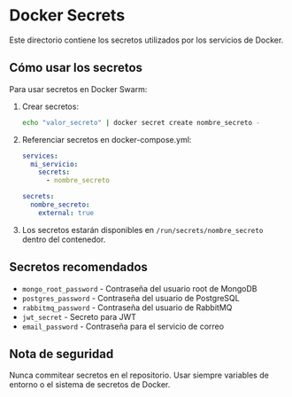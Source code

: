 # Docker Secrets

Este directorio contiene los secretos utilizados por los servicios de Docker.

## Cómo usar los secretos

Para usar secretos en Docker Swarm:

1. Crear secretos:
   ```bash
   echo "valor_secreto" | docker secret create nombre_secreto -
   ```

2. Referenciar secretos en docker-compose.yml:
   ```yaml
   services:
     mi_servicio:
       secrets:
         - nombre_secreto
   
   secrets:
     nombre_secreto:
       external: true
   ```

3. Los secretos estarán disponibles en `/run/secrets/nombre_secreto` dentro del contenedor.

## Secretos recomendados

- `mongo_root_password` - Contraseña del usuario root de MongoDB
- `postgres_password` - Contraseña del usuario de PostgreSQL
- `rabbitmq_password` - Contraseña del usuario de RabbitMQ
- `jwt_secret` - Secreto para JWT
- `email_password` - Contraseña para el servicio de correo

## Nota de seguridad

Nunca commitear secretos en el repositorio. Usar siempre variables de entorno o el sistema de secretos de Docker.
